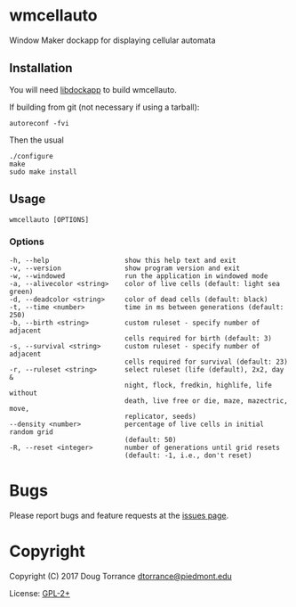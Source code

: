 # wmcellauto

Window Maker dockapp for displaying cellular automata

## Installation

You will need [libdockapp](http://dockapps.net/libdockapp) to build wmcellauto.

If building from git (not necessary if using a tarball):

	autoreconf -fvi

Then the usual

    ./configure
    make
    sudo make install

## Usage

    wmcellauto [OPTIONS]

### Options
    -h, --help                   show this help text and exit
    -v, --version                show program version and exit
    -w, --windowed               run the application in windowed mode
    -a, --alivecolor <string>    color of live cells (default: light sea green)
    -d, --deadcolor <string>     color of dead cells (default: black)
    -t, --time <number>          time in ms between generations (default: 250)
    -b, --birth <string>         custom ruleset - specify number of adjacent
                                 cells required for birth (default: 3)
    -s, --survival <string>      custom ruleset - specify number of adjacent
                                 cells required for survival (default: 23)
    -r, --ruleset <string>       select ruleset (life (default), 2x2, day &
                                 night, flock, fredkin, highlife, life without
								 death, live free or die, maze, mazectric, move,
                                 replicator, seeds)
    --density <number>           percentage of live cells in initial random grid
                                 (default: 50)
    -R, --reset <integer>        number of generations until grid resets
                                 (default: -1, i.e., don't reset)


# Bugs

Please report bugs and feature requests at the
[issues page](https://github.com/d-torrance/wmcellauto/issues).

# Copyright

Copyright (C) 2017 Doug Torrance <dtorrance@piedmont.edu>

License: [GPL-2+](https://www.gnu.org/licenses/gpl-2.0.html)
